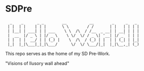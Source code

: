 # SDPre
```
  _    _      _ _        __          __        _     _   _ 
 | |  | |    | | |       \ \        / /       | |   | | | |
 | |__| | ___| | | ___    \ \  /\  / /__  _ __| | __| | | |
 |  __  |/ _ \ | |/ _ \    \ \/  \/ / _ \| '__| |/ _` | | |
 | |  | |  __/ | | (_) |    \  /\  / (_) | |  | | (_| | |_|
 |_|  |_|\___|_|_|\___/      \/  \/ \___/|_|  |_|\__,_| (_)

```                                                           
                                                           

This repo serves as the home of my SD Pre-Work.

"Visions of llusory wall ahead"  
